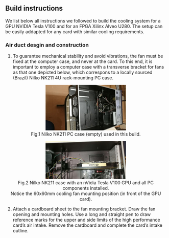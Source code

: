 ## Build instructions

We list below all instructions we followed to build the cooling system for 
a GPU NVIDIA Tesla V100 and for an FPGA Xilinx Alveo U280. The setup can be easily addapted for any card with similar cooling requirements. 

### Air duct desgin and construction 


1. To guarantee mechanical stability and avoid
vibrations, the fan must be fixed at the computer case, and never at the card. To
this end, it is important to employ a computer case with a transverse bracket 
for fans as that one depicted below, which correspons to a locally sourced (Brazil) Nilko NK211 4U
rack-mounting PC case.  

<p align="center">
<img src="../img/nilko.jpg" alt="Computer case" width="50%" /> 
<br>
Fig.1 Nilko NK211 PC case (empty) used in this build.
</p>

<p align="center">
<img src="../img/nilko2.jpg" alt="Computer case" width="50%" />  <br>
Fig.2 Nilko NK211 case with an nVidia Tesla V100 GPU  and all PC components installed. <br> Notice
the 60x60mm cooling fan mounting position (in front of the GPU card).
</p>



2. Attach a cardboard sheet to the fan mounting bracket. Draw the fan opening and mounting holes. Use a long and straight pen to draw reference marks for the upper and side limits of the high performance card’s air intake. Remove the cardboard and complete the card’s intake outline.





